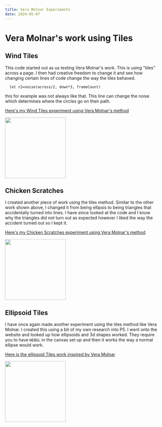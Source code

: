 ```yaml
---
title: Vera Molnar Experiments
date: 2024-05-07
---
```


# Vera Molnar's work using Tiles

## Wind Tiles

This code started out as us testing Vera Molnar's work. This is using "tiles" across a page. I then had creative freedom to change it and see how changing certain lines of code change the way the tiles behaved.
```
  let r2=noise(across/2, down*3, frameCount)
```
this for example was not always like that. This line can change the noise which determines where the circles go on their path. 

[Here's my Wind Tiles experiment using Vera Molnar's method](/my-blog/Code-Experiments/Wind-tiles/index.html)

<img src="/my-blog/Images/Wind-test.png" width ="200" text-align="center">

## Chicken Scratches

I created another piece of work using the tiles method. 
Similar to the other work shown above, I changed it from being ellipsis to being triangles that accidentally turned into lines. 
I have since looked at the code and I know why the triangles did not turn out as expected however I liked the way the accident turned out so I kept it.

[Here's my Chicken Scratches experiment using Vera Molnar's method](/my-blog/Code-Experiments/chicken_scratch_2024_05_07_10_31_57/index.html)

<img src="/my-blog/Images/Chicken scratch test.png" width ="200" text-align="center">

## Ellipsoid Tiles

I have once again made another experiment using the tiles method like Vera Molnar. I created this using a bit of my own research into P5. I went onto the website and looked up how ellipsoids and 3d shapes worked. They require you to have `WEBGL` in the canvas set up and then it works the way a normal ellipse would work.

[Here is the ellipsoid Tiles work inspired by Vera Molnar](/my-blog/Code-Experiments/ellipsoids-Tile/index.html)

<img src="/my-blog/Images/ellipsoid-tiles.png" width="200" text-align="center">
